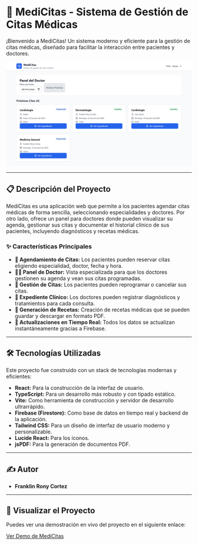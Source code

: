 # 🏥 MediCitas - Sistema de Gestión de Citas Médicas

¡Bienvenido a MediCitas! Un sistema moderno y eficiente para la gestión de citas médicas, diseñado para facilitar la interacción entre pacientes y doctores.

![Captura del Proyecto](citas-medicas-kodigo.png)

---

## 📋 Descripción del Proyecto

MediCitas es una aplicación web que permite a los pacientes agendar citas médicas de forma sencilla, seleccionando especialidades y doctores. Por otro lado, ofrece un panel para doctores donde pueden visualizar su agenda, gestionar sus citas y documentar el historial clínico de sus pacientes, incluyendo diagnósticos y recetas médicas.

### ✨ Características Principales

-   **📅 Agendamiento de Citas:** Los pacientes pueden reservar citas eligiendo especialidad, doctor, fecha y hora.
-   **👨‍⚕️ Panel de Doctor:** Vista especializada para que los doctores gestionen su agenda y vean sus citas programadas.
-   **📝 Gestión de Citas:** Los pacientes pueden reprogramar o cancelar sus citas.
-   **📄 Expediente Clínico:** Los doctores pueden registrar diagnósticos y tratamientos para cada consulta.
-   **💊 Generación de Recetas:** Creación de recetas médicas que se pueden guardar y descargar en formato PDF.
-   **🔄 Actualizaciones en Tiempo Real:** Todos los datos se actualizan instantáneamente gracias a Firebase.

---

## 🛠️ Tecnologías Utilizadas

Este proyecto fue construido con un stack de tecnologías modernas y eficientes:

-   **React:** Para la construcción de la interfaz de usuario.
-   **TypeScript:** Para un desarrollo más robusto y con tipado estático.
-   **Vite:** Como herramienta de construcción y servidor de desarrollo ultrarrápido.
-   **Firebase (Firestore):** Como base de datos en tiempo real y backend de la aplicación.
-   **Tailwind CSS:** Para un diseño de interfaz de usuario moderno y personalizable.
-   **Lucide React:** Para los íconos.
-   **jsPDF:** Para la generación de documentos PDF.

---

## ✍️ Autor

-   **Franklin Rony Cortez**

---

## 🚀 Visualizar el Proyecto

Puedes ver una demostración en vivo del proyecto en el siguiente enlace:

[Ver Demo de MediCitas](https://citas-medicas-kodigo.web.app) 
